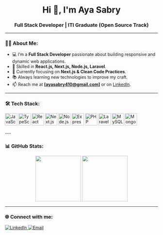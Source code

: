 <h1 align="center">Hi 👋, I'm Aya Sabry</h1>
<h3 align="center">Full Stack Developer | ITI Graduate (Open Source Track)</h3>

---

### 👩‍💻 About Me:
- 💻 I’m a **Full Stack Developer** passionate about building responsive and dynamic web applications.
- 🚀 Skilled in **React.js, Next.js, Node.js, Laravel**.
- 🎯 Currently focusing on **Next.js & Clean Code Practices**.
- 📚 Always learning new technologies to improve my craft.
- 📫 Reach me at **[ayasabry410@gmail.com]** or on [LinkedIn](https://www.linkedin.com/in/aya-sabry-85469524a/).

---

### 🛠️ Tech Stack:
<p align="left">
  <img src="https://cdn.jsdelivr.net/gh/devicons/devicon/icons/javascript/javascript-original.svg" width="40" alt="JavaScript" />
  <img src="https://cdn.jsdelivr.net/gh/devicons/devicon/icons/typescript/typescript-original.svg" width="40" alt="TypeScript" />
  <img src="https://cdn.jsdelivr.net/gh/devicons/devicon/icons/react/react-original.svg" width="40" alt="React" />
  <img src="https://cdn.jsdelivr.net/gh/devicons/devicon/icons/nextjs/nextjs-original.svg" width="40" alt="Next.js" />
  <img src="https://cdn.jsdelivr.net/gh/devicons/devicon/icons/nodejs/nodejs-original.svg" width="40" alt="Node.js" />
  <img src="https://cdn.jsdelivr.net/gh/devicons/devicon/icons/express/express-original.svg" width="40" alt="Express" />
  <img src="https://cdn.jsdelivr.net/gh/devicons/devicon/icons/php/php-original.svg" width="40" alt="PHP" />
  <img src="https://cdn.jsdelivr.net/gh/devicons/devicon/icons/laravel/laravel-plain.svg" width="40" alt="Laravel" />
  <img src="https://cdn.jsdelivr.net/gh/devicons/devicon/icons/mysql/mysql-original.svg" width="40" alt="MySQL" />
  <img src="https://cdn.jsdelivr.net/gh/devicons/devicon/icons/mongodb/mongodb-original.svg" width="40" alt="MongoDB" />
</p>
---

### 📊 GitHub Stats:
<p align="center">
  <img src="https://github-readme-stats.vercel.app/api?username=yourusername&show_icons=true&theme=tokyonight" height="150"/>
  <img src="https://github-readme-stats.vercel.app/api/top-langs/?username=yourusername&layout=compact&theme=tokyonight" height="150"/>
</p>

---

### 🌐 Connect with me:
<p align="left">
  <a href="https://www.linkedin.com/in/aya-sabry-85469524a/" target="_blank">
    <img src="https://img.shields.io/badge/LinkedIn-blue?logo=linkedin&logoColor=white" alt="LinkedIn"/>
  </a>
  <a href="ayasabry410@gmail.com">
    <img src="https://img.shields.io/badge/Email-red?logo=gmail&logoColor=white" alt="Email"/>
  </a>
</p>

